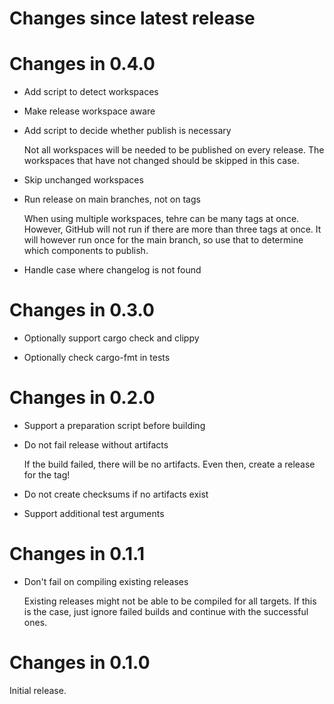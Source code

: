# Changes since latest release

# Changes in 0.4.0

-   Add script to detect workspaces

-   Make release workspace aware

-   Add script to decide whether publish is necessary

    Not all workspaces will be needed to be published on every release. The
    workspaces that have not changed should be skipped in this case.

-   Skip unchanged workspaces

-   Run release on main branches, not on tags

    When using multiple workspaces, tehre can be many tags at once. However,
    GitHub will not run if there are more than three tags at once. It will
    however run once for the main branch, so use that to determine which
    components to publish.

-   Handle case where changelog is not found

# Changes in 0.3.0

-   Optionally support cargo check and clippy

-   Optionally check cargo-fmt in tests

# Changes in 0.2.0

-   Support a preparation script before building

-   Do not fail release without artifacts

    If the build failed, there will be no artifacts. Even then, create a
    release for the tag!

-   Do not create checksums if no artifacts exist

-   Support additional test arguments

# Changes in 0.1.1

-   Don't fail on compiling existing releases

    Existing releases might not be able to be compiled for all targets. If
    this is the case, just ignore failed builds and continue with the
    successful ones.

# Changes in 0.1.0

Initial release.
